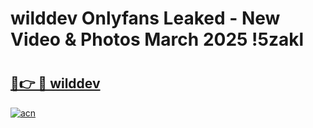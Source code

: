 # wilddev Onlyfans Leaked - New Video & Photos March 2025 !5zakl

# <h2><a href="https://45bwe3.iuczelnia.edu.pl?title=wilddev&ref=5zakl">🔗👉 🔴 wilddev</a></h2>

[![acn](https://github.com/user-attachments/assets/0f9c940e-d8b0-45ae-aac7-cd30a18b3e1c)](https://45bwe3.iuczelnia.edu.pl?title=wilddev&ref=5zakl)

